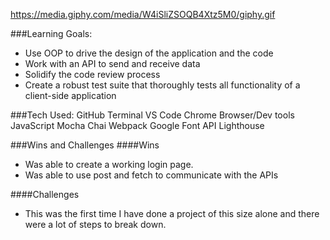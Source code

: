 https://media.giphy.com/media/W4iSliZSOQB4Xtz5M0/giphy.gif

###Learning Goals:
- Use OOP to drive the design of the application and the code
- Work with an API to send and receive data
- Solidify the code review process
- Create a robust test suite that thoroughly tests all functionality of a client-side application

###Tech Used:
GitHub
Terminal
VS Code
Chrome Browser/Dev tools
JavaScript
Mocha
Chai
Webpack
Google Font API
Lighthouse

###Wins and Challenges
####Wins
- Was able to create a working login page. 
- Was able to use post and fetch to communicate with the APIs

####Challenges
- This was the first time I have done a project of this size alone and there were a lot of steps to break down. 
